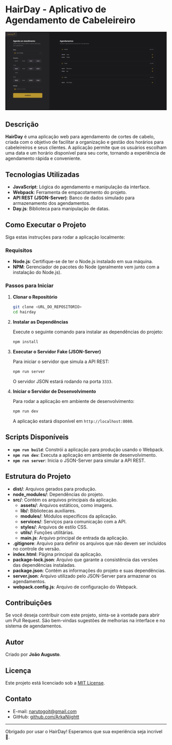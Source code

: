 # HairDay - Aplicativo de Agendamento de Cabeleireiro

![HairDay Logo](Print_Project_Web.jpeg)

## Descrição

**HairDay** é uma aplicação web para agendamento de cortes de cabelo, criada com o objetivo de facilitar a organização e gestão dos horários para cabeleireiros e seus clientes. A aplicação permite que os usuários escolham uma data e um horário disponível para seu corte, tornando a experiência de agendamento rápida e conveniente.

## Tecnologias Utilizadas

- **JavaScript**: Lógica do agendamento e manipulação da interface.
- **Webpack**: Ferramenta de empacotamento do projeto.
- **API REST (JSON-Server)**: Banco de dados simulado para armazenamento dos agendamentos.
- **Day.js**: Biblioteca para manipulação de datas.

## Como Executar o Projeto

Siga estas instruções para rodar a aplicação localmente:

### Requisitos

- **Node.js**: Certifique-se de ter o Node.js instalado em sua máquina.
- **NPM**: Gerenciador de pacotes do Node (geralmente vem junto com a instalação do Node.js).

### Passos para Iniciar

1. **Clonar o Repositório**

   ```bash
   git clone <URL_DO_REPOSITORIO>
   cd hairday
   ```

2. **Instalar as Dependências**

   Execute o seguinte comando para instalar as dependências do projeto:

   ```bash
   npm install
   ```

3. **Executar o Servidor Fake (JSON-Server)**

   Para iniciar o servidor que simula a API REST:

   ```bash
   npm run server
   ```

   O servidor JSON estará rodando na porta `3333`.

4. **Iniciar o Servidor de Desenvolvimento**

   Para rodar a aplicação em ambiente de desenvolvimento:

   ```bash
   npm run dev
   ```

   A aplicação estará disponível em `http://localhost:8080`.

## Scripts Disponíveis

- **`npm run build`**: Constrói a aplicação para produção usando o Webpack.
- **`npm run dev`**: Executa a aplicação em ambiente de desenvolvimento.
- **`npm run server`**: Inicia o JSON-Server para simular a API REST.

## Estrutura do Projeto

- **dist/**: Arquivos gerados para produção.
- **node_modules/**: Dependências do projeto.
- **src/**: Contém os arquivos principais da aplicação.
  - **assets/**: Arquivos estáticos, como imagens.
  - **lib/**: Bibliotecas auxiliares.
  - **modules/**: Módulos específicos da aplicação.
  - **services/**: Serviços para comunicação com a API.
  - **styles/**: Arquivos de estilo CSS.
  - **utils/**: Funções utilitárias.
  - **main.js**: Arquivo principal de entrada da aplicação.
- **.gitignore**: Arquivo para definir os arquivos que não devem ser incluídos no controle de versão.
- **index.html**: Página principal da aplicação.
- **package-lock.json**: Arquivo que garante a consistência das versões das dependências instaladas.
- **package.json**: Contém as informações do projeto e suas dependências.
- **server.json**: Arquivo utilizado pelo JSON-Server para armazenar os agendamentos.
- **webpack.config.js**: Arquivo de configuração do Webpack.

## Contribuições

Se você deseja contribuir com este projeto, sinta-se à vontade para abrir um Pull Request. São bem-vindas sugestões de melhorias na interface e no sistema de agendamentos.

## Autor

Criado por **João Augusto**.

## Licença

Este projeto está licenciado sob a [MIT License](LICENSE).

## Contato

- E-mail: [narutogoit@gmail.com](mailto:narutogoit@gmail.com)
- GitHub: [github.com/ArkaNiightt](https://github.com/ArkaNiightt)

---

Obrigado por usar o HairDay! Esperamos que sua experiência seja incrível 🙌.


